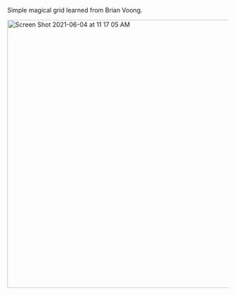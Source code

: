 Simple magical grid learned from Brian Voong.

<img width="612" alt="Screen Shot 2021-06-04 at 11 17 05 AM" src="https://user-images.githubusercontent.com/36006109/120746040-9854f380-c528-11eb-8816-13b72744bf2c.png">


